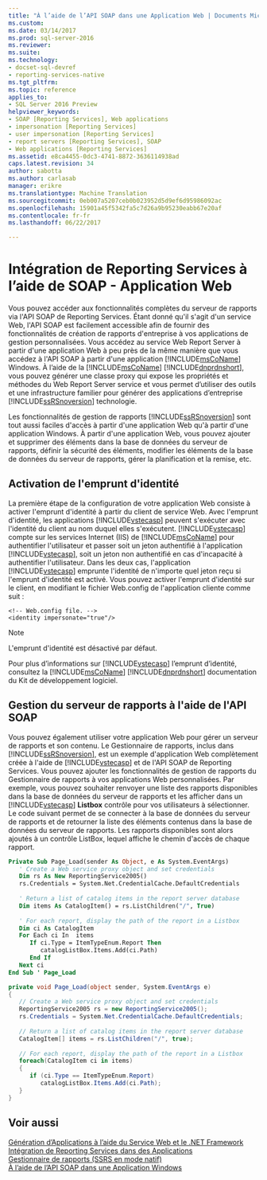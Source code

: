 ```yaml
---
title: "À l’aide de l’API SOAP dans une Application Web | Documents Microsoft"
ms.custom: 
ms.date: 03/14/2017
ms.prod: sql-server-2016
ms.reviewer: 
ms.suite: 
ms.technology:
- docset-sql-devref
- reporting-services-native
ms.tgt_pltfrm: 
ms.topic: reference
applies_to:
- SQL Server 2016 Preview
helpviewer_keywords:
- SOAP [Reporting Services], Web applications
- impersonation [Reporting Services]
- user impersonation [Reporting Services]
- report servers [Reporting Services], SOAP
- Web applications [Reporting Services]
ms.assetid: e8ca4455-0dc3-4741-8872-3636114938ad
caps.latest.revision: 34
author: sabotta
ms.author: carlasab
manager: erikre
ms.translationtype: Machine Translation
ms.sourcegitcommit: 0eb007a5207ceb0b023952d5d9ef6d95986092ac
ms.openlocfilehash: 15901a45f5342fa5c7d26a9b95230eabb67e20af
ms.contentlocale: fr-fr
ms.lasthandoff: 06/22/2017

---
```

# <a name="integrating-reporting-services-using-soap---web-application"></a>Intégration de Reporting Services à l’aide de SOAP - Application Web
  Vous pouvez accéder aux fonctionnalités complètes du serveur de rapports via l'API SOAP de Reporting Services. Étant donné qu'il s'agit d'un service Web, l'API SOAP est facilement accessible afin de fournir des fonctionnalités de création de rapports d'entreprise à vos applications de gestion personnalisées. Vous accédez au service Web Report Server à partir d'une application Web à peu près de la même manière que vous accédez à l'API SOAP à partir d'une application [!INCLUDE[msCoName](../../includes/msconame-md.md)] Windows. À l’aide de la [!INCLUDE[msCoName](../../includes/msconame-md.md)] [!INCLUDE[dnprdnshort](../../includes/dnprdnshort-md.md)], vous pouvez générer une classe proxy qui expose les propriétés et méthodes du Web Report Server service et vous permet d’utiliser des outils et une infrastructure familier pour générer des applications d’entreprise [!INCLUDE[ssRSnoversion](../../includes/ssrsnoversion-md.md)] technologie.  
  
 Les fonctionnalités de gestion de rapports [!INCLUDE[ssRSnoversion](../../includes/ssrsnoversion-md.md)] sont tout aussi faciles d'accès à partir d'une application Web qu'à partir d'une application Windows. À partir d'une application Web, vous pouvez ajouter et supprimer des éléments dans la base de données du serveur de rapports, définir la sécurité des éléments, modifier les éléments de la base de données du serveur de rapports, gérer la planification et la remise, etc.  
  
## <a name="enabling-impersonation"></a>Activation de l'emprunt d'identité  
 La première étape de la configuration de votre application Web consiste à activer l'emprunt d'identité à partir du client de service Web. Avec l'emprunt d'identité, les applications [!INCLUDE[vstecasp](../../includes/vstecasp-md.md)] peuvent s'exécuter avec l'identité du client au nom duquel elles s'exécutent. [!INCLUDE[vstecasp](../../includes/vstecasp-md.md)] compte sur les services Internet (IIS) de [!INCLUDE[msCoName](../../includes/msconame-md.md)] pour authentifier l'utilisateur et passer soit un jeton authentifié à l'application [!INCLUDE[vstecasp](../../includes/vstecasp-md.md)], soit un jeton non authentifié en cas d'incapacité à authentifier l'utilisateur. Dans les deux cas, l'application [!INCLUDE[vstecasp](../../includes/vstecasp-md.md)] emprunte l'identité de n'importe quel jeton reçu si l'emprunt d'identité est activé. Vous pouvez activer l'emprunt d'identité sur le client, en modifiant le fichier Web.config de l'application cliente comme suit :  
  
```  
<!-- Web.config file. -->  
<identity impersonate="true"/>  
```  
  
> [!NOTE]  
>  L'emprunt d'identité est désactivé par défaut.  
  
 Pour plus d’informations sur [!INCLUDE[vstecasp](../../includes/vstecasp-md.md)] l’emprunt d’identité, consultez la [!INCLUDE[msCoName](../../includes/msconame-md.md)] [!INCLUDE[dnprdnshort](../../includes/dnprdnshort-md.md)] documentation du Kit de développement logiciel.  
  
## <a name="managing-the-report-server-using-soap-api"></a>Gestion du serveur de rapports à l'aide de l'API SOAP  
 Vous pouvez également utiliser votre application Web pour gérer un serveur de rapports et son contenu. Le Gestionnaire de rapports, inclus dans [!INCLUDE[ssRSnoversion](../../includes/ssrsnoversion-md.md)], est un exemple d'application Web complètement créée à l'aide de [!INCLUDE[vstecasp](../../includes/vstecasp-md.md)] et de l'API SOAP de Reporting Services. Vous pouvez ajouter les fonctionnalités de gestion de rapports du Gestionnaire de rapports à vos applications Web personnalisées. Par exemple, vous pouvez souhaiter renvoyer une liste des rapports disponibles dans la base de données du serveur de rapports et les afficher dans un [!INCLUDE[vstecasp](../../includes/vstecasp-md.md)] **Listbox** contrôle pour vos utilisateurs à sélectionner. Le code suivant permet de se connecter à la base de données du serveur de rapports et de retourner la liste des éléments contenus dans la base de données du serveur de rapports. Les rapports disponibles sont alors ajoutés à un contrôle ListBox, lequel affiche le chemin d'accès de chaque rapport.  
  
```vb  
Private Sub Page_Load(sender As Object, e As System.EventArgs)  
   ' Create a Web service proxy object and set credentials  
   Dim rs As New ReportingService2005()  
   rs.Credentials = System.Net.CredentialCache.DefaultCredentials  
  
   ' Return a list of catalog items in the report server database  
   Dim items As CatalogItem() = rs.ListChildren("/", True)  
  
   ' For each report, display the path of the report in a Listbox  
   Dim ci As CatalogItem  
   For Each ci In  items  
      If ci.Type = ItemTypeEnum.Report Then  
         catalogListBox.Items.Add(ci.Path)  
      End If  
   Next ci  
End Sub ' Page_Load   
```  
  
```csharp  
private void Page_Load(object sender, System.EventArgs e)  
{  
   // Create a Web service proxy object and set credentials  
   ReportingService2005 rs = new ReportingService2005();  
   rs.Credentials = System.Net.CredentialCache.DefaultCredentials;  
  
   // Return a list of catalog items in the report server database  
   CatalogItem[] items = rs.ListChildren("/", true);  
  
   // For each report, display the path of the report in a Listbox  
   foreach(CatalogItem ci in items)  
   {  
      if (ci.Type == ItemTypeEnum.Report)  
         catalogListBox.Items.Add(ci.Path);  
   }  
}  
```  
  
## <a name="see-also"></a>Voir aussi  
 [Génération d’Applications à l’aide du Service Web et le .NET Framework](../../reporting-services/report-server-web-service/net-framework/building-applications-using-the-web-service-and-the-net-framework.md)   
 [Intégration de Reporting Services dans des Applications](../../reporting-services/application-integration/integrating-reporting-services-into-applications.md)   
 [Gestionnaire de rapports &#40;SSRS en mode natif&#41;](http://msdn.microsoft.com/library/80949f9d-58f5-48e3-9342-9e9bf4e57896)   
 [À l’aide de l’API SOAP dans une Application Windows](../../reporting-services/application-integration/integrating-reporting-services-using-soap-windows-application.md)  
  
  
